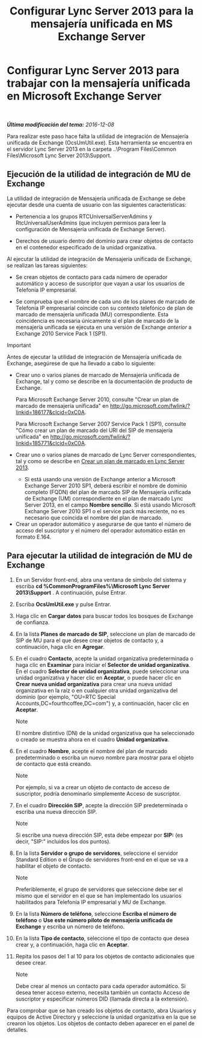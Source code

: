 ﻿---
title: "Configurar Lync Server 2013 para la mensajería unificada en MS Exchange Server"
TOCTitle: Configurar Lync Server 2013 para trabajar con la mensajería unificada en Microsoft Exchange Server
ms:assetid: 1098ae4d-f57f-44f3-804e-39889d9fc14e
ms:mtpsurl: https://technet.microsoft.com/es-es/library/Gg398193(v=OCS.15)
ms:contentKeyID: 48274461
ms.date: 01/07/2017
mtps_version: v=OCS.15
ms.translationtype: HT
---

# Configurar Lync Server 2013 para trabajar con la mensajería unificada en Microsoft Exchange Server

 

_**Última modificación del tema:** 2016-12-08_

Para realizar este paso hace falta la utilidad de integración de Mensajería unificada de Exchange (OcsUmUtil.exe). Esta herramienta se encuentra en el servidor Lync Server 2013 en la carpeta ..\\Program Files\\Common Files\\Microsoft Lync Server 2013\\Support.

## Ejecución de la utilidad de integración de MU de Exchange

La utilidad de integración de Mensajería unificada de Exchange se debe ejecutar desde una cuenta de usuario con las siguientes características:

  - Pertenencia a los grupos RTCUniversalServerAdmins y RtcUniversalUserAdmins (que incluyen permisos para leer la configuración de Mensajería unificada de Exchange Server).

  - Derechos de usuario dentro del dominio para crear objetos de contacto en el contenedor especificado de la unidad organizativa.

Al ejecutar la utilidad de integración de Mensajería unificada de Exchange, se realizan las tareas siguientes:

  - Se crean objetos de contacto para cada número de operador automático y acceso de suscriptor que vayan a usar los usuarios de Telefonía IP empresarial.

  - Se comprueba que el nombre de cada uno de los planes de marcado de Telefonía IP empresarial coincide con su contexto telefónico de plan de marcado de mensajería unificada (MU) correspondiente. Esta coincidencia es necesaria únicamente si el plan de marcado de la mensajería unificada se ejecuta en una versión de Exchange *anterior* a Exchange 2010 Service Pack 1 (SP1).

> [!IMPORTANT]  
> Antes de ejecutar la utilidad de integración de Mensajería unificada de Exchange, asegúrese de que ha llevado a cabo lo siguiente:
> <ul>
> <li><p>Crear uno o varios planes de marcado de Mensajería unificada de Exchange, tal y como se describe en la documentación de producto de Exchange.</p>
> <p>Para Microsoft Exchange Server 2010, consulte &quot;Crear un plan de marcado de mensajería unificada&quot; en <a href="http://go.microsoft.com/fwlink/?linkid=186177%26clcid=0xc0a">http://go.microsoft.com/fwlink/?linkid=186177&amp;clcid=0xC0A</a>.</p>
> <p>Para Microsoft Exchange Server 2007 Service Pack 1 (SP1), consulte &quot;Cómo crear un plan de marcado del URI del SIP de mensajería unificada&quot; en <a href="http://go.microsoft.com/fwlink/?linkid=185771%26clcid=0xc0a">http://go.microsoft.com/fwlink/?linkid=185771&amp;clcid=0xC0A</a>.</p></li>
> <li><p>Crear uno o varios planes de marcado de Lync Server correspondientes, tal y como se describe en <a href="lync-server-2013-create-a-dial-plan.md">Crear un plan de marcado en Lync Server 2013</a>.</p></li>
> <ul><li>Si está usando una versión de Exchange anterior a Microsoft Exchange Server 2010 SP1, deberá escribir el nombre de dominio completo (FQDN) del plan de marcado SIP de Mensajería unificada de Exchange (UM) correspondiente en el plan de marcado Lync Server 2013, en el campo <strong>Nombre sencillo</strong>. Si está usando Microsoft Exchange Server 2010 SP1 o el service pack más reciente, no es necesario que coincida el nombre del plan de marcado.</li></ul>
> <li>Crear un operador automático y asegurarse de que tanto el número de acceso del suscriptor y el número del operador automático están en formato E.164.</li></ul>


## Para ejecutar la utilidad de integración de MU de Exchange

1.  En un Servidor front-end, abra una ventana de símbolo del sistema y escriba **cd %CommonProgramFiles%\\Microsoft Lync Server 2013\\Support** . A continuación, pulse Entrar.

2.  Escriba **OcsUmUtil.exe** y pulse Entrar.

3.  Haga clic en **Cargar datos** para buscar todos los bosques de Exchange de confianza.

4.  En la lista **Planes de marcado de SIP**, seleccione un plan de marcado de SIP de MU para el que desee crear objetos de contacto y, a continuación, haga clic en **Agregar**.

5.  En el cuadro **Contacto**, acepte la unidad organizativa predeterminada o haga clic en **Examinar** para iniciar el **Selector de unidad organizativa**. En el cuadro **Selector de unidad organizativa**, puede seleccionar una unidad organizativa y hacer clic en **Aceptar**, o puede hacer clic en **Crear nueva unidad organizativa** para crear una nueva unidad organizativa en la raíz o en cualquier otra unidad organizativa del dominio (por ejemplo, "OU=RTC Special Accounts,DC=fourthcoffee,DC=com") y, a continuación, hacer clic en **Aceptar**.
    

    > [!NOTE]
    > El nombre distintivo (DN) de la unidad organizativa que ha seleccionado o creado se muestra ahora en el cuadro <STRONG>Unidad organizativa</STRONG>.



6.  En el cuadro **Nombre**, acepte el nombre del plan de marcado predeterminado o escriba un nuevo nombre para mostrar para el objeto de contacto que está creando.
    

    > [!NOTE]
    > Por ejemplo, si va a crear un objeto de contacto de acceso de suscriptor, podría denominarlo simplemente Acceso de suscriptor.



7.  En el cuadro **Dirección SIP**, acepte la dirección SIP predeterminada o escriba una nueva dirección SIP.
    

    > [!NOTE]
    > Si escribe una nueva dirección SIP, esta debe empezar por <STRONG>SIP:</STRONG> (es decir, "SIP:" incluidos los dos puntos).



8.  En la lista **Servidor o grupo de servidores**, seleccione el servidor Standard Edition o el Grupo de servidores front-end en el que se va a habilitar el objeto de contacto.
    

    > [!NOTE]
    > Preferiblemente, el grupo de servidores que seleccione debe ser el mismo que el servidor en el que se han implementado los usuarios habilitados para Telefonía IP empresarial y MU de Exchange.



9.  En la lista **Número de teléfono**, seleccione **Escriba el número de teléfono** o **Use este número piloto de mensajería unificada de Exchange** y escriba un número de teléfono.

10. En la lista **Tipo de contacto**, seleccione el tipo de contacto que desea crear y, a continuación, haga clic en **Aceptar**.

11. Repita los pasos del 1 al 10 para los objetos de contacto adicionales que desee crear.
    

    > [!NOTE]
    > Debe crear al menos un contacto para cada operador automático. Si desea tener acceso externo, necesita también un contacto Acceso de suscriptor y especificar números DID (llamada directa a la extensión).



Para comprobar que se han creado los objetos de contacto, abra Usuarios y equipos de Active Directory y seleccione la unidad organizativa en la que se crearon los objetos. Los objetos de contacto deben aparecer en el panel de detalles.

